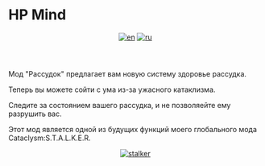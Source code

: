 # HP Mind

<header align="center">

[![en][icon-en]][en] [![ru][icon-ru]][ru]

</header>

[en]: ./README.md
[icon-en]: https://img.shields.io/badge/lang-en-red?style=flat-square
[ru]: ./README.ru.md
[icon-ru]: https://img.shields.io/badge/lang-ru-green?style=flat-square
[stalker]: https://github.com/Kenshut/CATACLYSM-S.T.A.L.K.E.R./blob/main/README.md
[icon-stalker]: https://img.shields.io/badge/Cataclysm-STALKER-green?style=flat-square

Мод "Рассудок" предлагает вам новую систему здоровье рассудка.

Теперь вы можете сойти с ума из-за ужасного катаклизма.

Следите за состоянием вашего рассудка, и не позволяейте ему разрушить вас.

Этот мод является одной из будущих функций моего глобального мода Cataclysm:S.T.A.L.K.E.R.
<header align="center">

[![stalker][icon-stalker]][stalker]

</header>



